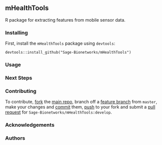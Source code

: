 ## mHealthTools
R package for extracting features from mobile sensor data.

### Installing

First, install the `mHealthTools` package using `devtools`:

```
devtools::install_github("Sage-Bionetworks/mHealthTools")
```

### Usage


### Next Steps



### Contributing
To contribute, [fork](http://help.github.com/fork-a-repo/) the [main repo](https://github.com/Sage-Bionetworks/mHealthTools), branch off a [feature branch](https://www.google.com/search?q=git+feature+branches) from `master`, make your changes and [commit](http://git-scm.com/docs/git-commit) them, [push](http://git-scm.com/docs/git-push) to your fork and submit a [pull request](http://help.github.com/send-pull-requests/) for `Sage-Bionetworks/mHealthTools:develop`.


### Acknowledgements


### Authors


